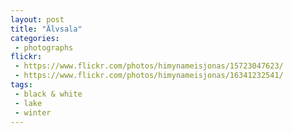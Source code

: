 ```yaml
---
layout: post
title: "Älvsala"
categories:
 - photographs
flickr:
 - https://www.flickr.com/photos/himynameisjonas/15723047623/
 - https://www.flickr.com/photos/himynameisjonas/16341232541/
tags:
 - black & white
 - lake
 - winter
---
```

